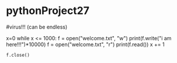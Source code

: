 # pythonProject27



#virus!!! (can be endless)

x=0
while x <= 1000:
    f = open("welcome.txt", "w")
    print(f.write("i am here!!!")*10000)
    f = open("welcome.txt", "r")
    print(f.read())
    x += 1

    f.close()
